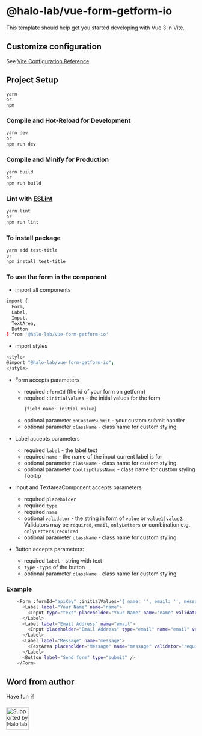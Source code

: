 # @halo-lab/vue-form-getform-io

This template should help get you started developing with Vue 3 in Vite.

## Customize configuration

See [Vite Configuration Reference](https://vitejs.dev/config/).

## Project Setup

```sh
yarn
or
npm
```

### Compile and Hot-Reload for Development

```sh
yarn dev
or
npm run dev
```

### Compile and Minify for Production

```sh
yarn build
or
npm run build
```

### Lint with [ESLint](https://eslint.org/)

```sh
yarn lint
or
npm run lint
```

### To install package

```sh
yarn add test-title
or
npm install test-title
```

### To use the form in the component

- import all components

```sh
import {
  Form,
  Label,
  Input,
  TextArea,
  Button
} from '@halo-lab/vue-form-getform-io'
```

- import styles

```sh
<style>
@import "@halo-lab/vue-form-getform-io";
</style>
```

- Form accepts parameters 
    - required `:formId` (the id of your form on getform)
    - required `:initialValues` - the initial values for the form 
        ```sh
        {field name: initial value}
        ```
    - optional parameter `onCustomSubmit` - your custom submit handler
    - optional parameter `className` - class name for custom styling

- Label accepts parameters 
    - required `label` - the label text
    - required `name` - the name of the input current label is for
    - optional parameter `className` - class name for custom styling
    - optional parameter `tooltipClassName` - class name for custom styling Tooltip

- Input and TextareaComponent accepts parameters 
    - required `placeholder`
    - required `type`
    - required `name`
    - optional `validator` - the string in form of `value` or `value1|value2`. Validators may be `required`, `email`, `onlyLetters` or combination e.g. `onlyLetters|required`
    - optional parameter `className` - class name for custom styling

- Button  accepts parameters: 
    - required `label` - string with text 
    - `type` - type of the button
    - optional parameter `className` - class name for custom styling


### Example

```sh
    <Form :formId="apiKey" :initialValues="{ name: '', email: '', message: '' }" className="my-custom-class">
      <Label label="Your Name" name="name">
        <Input type="text" placeholder="Your Name" name="name" validator="required|onlyLetters" />
      </Label>
      <Label label="Email Address" name="email">
        <Input placeholder="Email Address" type="email" name="email" validator="required|email" />
      </Label>
      <Label label="Message" name="message">
        <TextArea placeholder="Message" name="message" validator="required" />
      </Label>
      <Button label="Send form" type="submit" />
    </Form>
```


## Word from author

Have fun ✌️

<a href="https://www.halo-lab.com/?utm_source=github">
  <img
    src="https://dgestran.sirv.com/Images/supported-by-halolab.png"
    alt="Supported by Halo lab"
    height="60"
  >
</a>